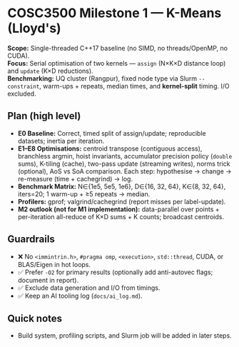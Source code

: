 # COSC3500 Milestone 1 — K-Means (Lloyd's)

**Scope:** Single-threaded C++17 baseline (no SIMD, no threads/OpenMP, no CUDA).  
**Focus:** Serial optimisation of two kernels — `assign` (N×K×D distance loop) and `update` (K×D reductions).  
**Benchmarking:** UQ cluster (Rangpur), fixed node type via Slurm `--constraint`, warm-ups + repeats, median times, and **kernel-split** timing. I/O excluded.

## Plan (high level)
- **E0 Baseline:** Correct, timed split of assign/update; reproducible datasets; inertia per iteration.
- **E1–E8 Optimisations:** centroid transpose (contiguous access), branchless argmin, hoist invariants, accumulator precision policy (`double` sums), K-tiling (cache), two-pass update (streaming writes), norms trick (optional), AoS vs SoA comparison. Each step: hypothesise → change → re-measure (time + cachegrind) → log.
- **Benchmark Matrix:** N∈{1e5, 5e5, 1e6}, D∈{16, 32, 64}, K∈{8, 32, 64}, iters=20; 1 warm-up + ≥5 repeats → median.
- **Profilers:** gprof; valgrind/cachegrind (report misses per label-update).  
- **M2 outlook (not for M1 implementation):** data-parallel over points + per-iteration all-reduce of K×D sums + K counts; broadcast centroids.

## Guardrails
- ❌ No `<immintrin.h>`, `#pragma omp`, `<execution>`, `std::thread`, CUDA, or BLAS/Eigen in hot loops.
- ✅ Prefer `-O2` for primary results (optionally add anti-autovec flags; document in report).
- ✅ Exclude data generation and I/O from timings.
- ✅ Keep an AI tooling log (`docs/ai_log.md`).

## Quick notes
- Build system, profiling scripts, and Slurm job will be added in later steps.
